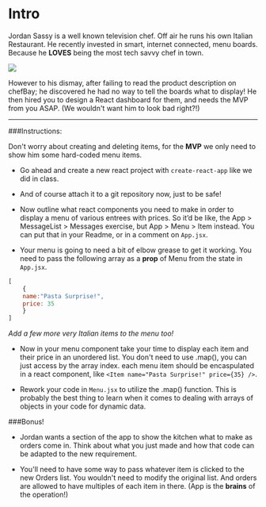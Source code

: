 # Intro

Jordan Sassy is a well known television chef. Off air he runs his own Italian Restaurant. He recently invested in smart, internet connected, menu boards. Because he **LOVES** being the most tech savvy chef in town. 

![](https://67.media.tumblr.com/9824deb84f897ca7e52c13e66f0adba5/tumblr_ne9jfcyNho1qhub34o1_500.gif)

However to his dismay, after failing to read the product description on chefBay; he discovered he had no way to tell the boards what to display! He then hired you to design a React dashboard for them, and needs the MVP from you ASAP. (We wouldn't want him to look bad right?!)

------

###Instructions:

Don't worry about creating and deleting items, for the **MVP** we only need to show him some hard-coded menu items. 

- Go ahead and create a new react project with `create-react-app` like we did in class.  

- And of course attach it to a git repository now, just to be safe! 

-  Now outline what react components you need to make in order to display a menu of various entrees with prices. So it’d be like, the App > MessageList > Messages exercise, but App > Menu > Item instead. You can put that in your Readme, or in a comment on `App.jsx`. 

-  Your menu is going to need a bit of elbow grease to get it working. You need to pass the following array as a **prop** of Menu from the state in `App.jsx`. 

```javascript
[
    {
    name:"Pasta Surprise!",
    price: 35
    }
]
```
*Add a few more very Italian items to the menu too!*

-  Now in your menu component take your time to display each item and their price in an unordered list. You don't need to use .map(), you can just access by the array index.  each menu item should be encaspulated in a react component, like `<Item name="Pasta Surprise!" price={35} />`.

-  Rework your code in `Menu.jsx` to utilize the .map() function. This is probably the best thing to learn when it comes to dealing with arrays of objects in your code for dynamic data.

###Bonus!

- Jordan wants a section of the app to show the kitchen what to make as orders come in. Think about what you just made and how that code can be adapted to the new requirement. 

- You'll need to have some way to pass whatever item is clicked to the new Orders list. You wouldn't need to modify the original list. And orders are allowed to have multiples of each item in there. (App is the **brains** of the operation!)
